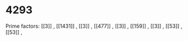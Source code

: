 # 4293

Prime factors: [[3]] , [[1431]] , [[3]] , [[477]] , [[3]] , [[159]] , [[3]] , [[53]] , [[53]] , 